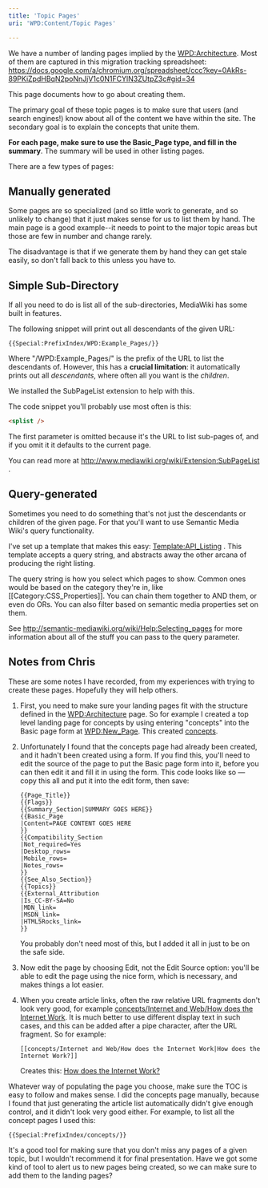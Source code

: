 ```yaml
---
title: 'Topic Pages'
uri: 'WPD:Content/Topic Pages'

---
```

We have a number of landing pages implied by the [WPD:Architecture](/WPD:Architecture). Most of them are captured in this migration tracking spreadsheet: <https://docs.google.com/a/chromium.org/spreadsheet/ccc?key=0AkRs-89PKiZpdHBqN2poNnJjV1c0N1FCYlN3ZUtpZ3c#gid=34>

This page documents how to go about creating them.

The primary goal of these topic pages is to make sure that users (and search engines!) know about all of the content we have within the site. The secondary goal is to explain the concepts that unite them.

**For each page, make sure to use the Basic\_Page type, and fill in the summary**. The summary will be used in other listing pages.

There are a few types of pages:

## Manually generated

Some pages are so specialized (and so little work to generate, and so unlikely to change) that it just makes sense for us to list them by hand. The main page is a good example--it needs to point to the major topic areas but those are few in number and change rarely.

The disadvantage is that if we generate them by hand they can get stale easily, so don't fall back to this unless you have to.

## Simple Sub-Directory

If all you need to do is list all of the sub-directories, MediaWiki has some built in features.

The following snippet will print out all descendants of the given URL:

    {{Special:PrefixIndex/WPD:Example_Pages/}}

Where "/WPD:Example\_Pages/" is the prefix of the URL to list the descendants of. However, this has a **crucial limitation**: it automatically prints out all *descendants*, where often all you want is the *children*.

We installed the SubPageList extension to help with this.

The code snippet you'll probably use most often is this:

``` html
<splist />
```

 The first parameter is omitted because it's the URL to list sub-pages of, and if you omit it it defaults to the current page.

You can read more at <http://www.mediawiki.org/wiki/Extension:SubPageList> .

## Query-generated

Sometimes you need to do something that's not just the descendants or children of the given page. For that you'll want to use Semantic Media Wiki's query functionality.

I've set up a template that makes this easy: [Template:API\_Listing](/Template:API_Listing) . This template accepts a query string, and abstracts away the other arcana of producing the right listing.

The query string is how you select which pages to show. Common ones would be based on the category they're in, like [[Category:CSS\_Properties]]. You can chain them together to AND them, or even do ORs. You can also filter based on semantic media properties set on them.

See <http://semantic-mediawiki.org/wiki/Help:Selecting_pages> for more information about all of the stuff you can pass to the query parameter.

## Notes from Chris

These are some notes I have recorded, from my experiences with trying to create these pages. Hopefully they will help others.

1.  First, you need to make sure your landing pages fit with the structure defined in the [WPD:Architecture](/WPD:Architecture) page. So for example I created a top level landing page for concepts by using entering "concepts" into the Basic page form at [WPD:New\_Page](/WPD:New_Page). This created [concepts](/concepts).

2.  Unfortunately I found that the concepts page had already been created, and it hadn't been created using a form. If you find this, you'll need to edit the source of the page to put the Basic page form into it, before you can then edit it and fill it in using the form. This code looks like so — copy this all and put it into the edit form, then save:

        {{Page_Title}}
        {{Flags}}
        {{Summary_Section|SUMMARY GOES HERE}}
        {{Basic_Page
        |Content=PAGE CONTENT GOES HERE
        }}
        {{Compatibility_Section
        |Not_required=Yes
        |Desktop_rows=
        |Mobile_rows=
        |Notes_rows=
        }}
        {{See_Also_Section}}
        {{Topics}}
        {{External_Attribution
        |Is_CC-BY-SA=No
        |MDN_link=
        |MSDN_link=
        |HTML5Rocks_link=
        }}

    You probably don't need most of this, but I added it all in just to be on the safe side.

3.  Now edit the page by choosing Edit, not the Edit Source option: you'll be able to edit the page using the nice form, which is necessary, and makes things a lot easier.

4.  When you create article links, often the raw relative URL fragments don't look very good, for example [concepts/Internet and Web/How does the Internet Work](/concepts/Internet_and_Web/How_does_the_Internet_Work). It is much better to use different display text in such cases, and this can be added after a pipe character, after the URL fragment. So for example:

        [[concepts/Internet and Web/How does the Internet Work|How does the Internet Work?]]

    Creates this: [How does the Internet Work?](/concepts/Internet_and_Web/How_does_the_Internet_Work)

Whatever way of populating the page you choose, make sure the TOC is easy to follow and makes sense. I did the concepts page manually, because I found that just generating the article list automatically didn't give enough control, and it didn't look very good either. For example, to list all the concept pages I used this:

    {{Special:PrefixIndex/concepts/}}

It's a good tool for making sure that you don't miss any pages of a given topic, but I wouldn't recommend it for final presentation. Have we got some kind of tool to alert us to new pages being created, so we can make sure to add them to the landing pages?
